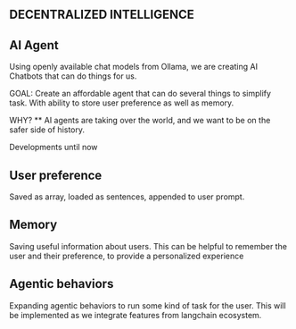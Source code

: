 ## DECENTRALIZED INTELLIGENCE ##


## AI Agent ##
Using openly available chat models from Ollama, we are creating AI Chatbots that can do things for us. 

GOAL: Create an affordable agent that can do several things to simplify task. With ability to store user preference as well as memory. 

WHY? ** AI agents are taking over the world, and we want to be on the safer side of history. 

Developments until now
## User preference ##
Saved as array, loaded as sentences, appended to user prompt.

## Memory ##
Saving useful information about users. This can be helpful to remember the user and their preference, to provide a personalized experience

## Agentic behaviors ##
Expanding agentic behaviors to run some kind of task for the user. This will be implemented as we integrate features from langchain ecosystem.